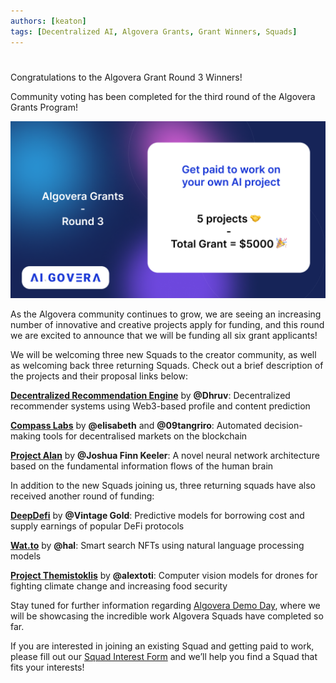 ```yaml
---
authors: [keaton]
tags: [Decentralized AI, Algovera Grants, Grant Winners, Squads]
--- 
```

#
Congratulations to the Algovera Grant Round 3 Winners!

Community voting has been completed for the third round of the Algovera Grants Program! 

![banner](./Grants_Rounds_3.png)

<!--truncate-->

As the Algovera community continues to grow, we are seeing an increasing number of innovative and creative projects apply for funding, and this round we are excited to announce that we will be funding all six grant applicants!

We will be welcoming three new Squads to the creator community, as well as welcoming back three returning Squads. Check out a brief description of the projects and their proposal links below:

**[Decentralized Recommendation Engine](https://forum.algovera.ai/t/building-web3-social-media-based-recommendation-system-curriculum-toolbox/87)** by **@Dhruv**: Decentralized recommender systems using Web3-based profile and content prediction

**[Compass Labs](https://forum.algovera.ai/t/compass-labs-automating-decision-making-for-decentralised-markets/83/5)** by **@elisabeth** and **@09tangriro**: Automated decision-making tools for decentralised markets on the blockchain

**[Project Alan](https://forum.algovera.ai/t/project-alan-a-new-neural-network-architecture/80)** by **@Joshua Finn Keeler**: A novel neural network architecture based on the fundamental information flows of the human brain

In addition to the new Squads joining us, three returning squads have also received another round of funding:

**[DeepDefi](https://forum.algovera.ai/t/predictive-model-for-borrowing-cost-earnings-gained-from-popular-defi-protocols/88)** by **@Vintage Gold**: Predictive models for borrowing cost and supply earnings of popular DeFi protocols

**[Wat.to](https://forum.algovera.ai/t/wat-to-smart-nft-search-round-2/81)** by **@hal**: Smart search NFTs using natural language processing models

**[Project Themistoklis](https://forum.algovera.ai/t/project-themistoklis/78)** by **@alextoti**: Computer vision models for drones for fighting climate change and increasing food security

Stay tuned for further information regarding [Algovera Demo Day](https://docs.algovera.ai/blog/2022/05/03/Announcing%20Algovera%20Demo%20Day), where we will be showcasing the incredible work Algovera Squads have completed so far.

If you are interested in joining an existing Squad and getting paid to work, please fill out our [Squad Interest Form](https://airtable.com/shrQPgy3zzubol64D) and we’ll help you find a Squad that fits your interests!